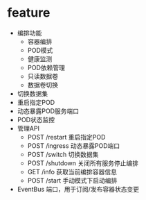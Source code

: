 # feature
* 编排功能
  * 容器编排
  * POD模式
  * 健康监测
  * POD依赖管理
  * 只读数据卷
  * 数据卷切换
* 切换数据集
* 重启指定POD
* 动态暴露POD服务端口
* POD状态监控
* 管理API
  * POST /restart 重启指定POD
  * POST /ingress 动态暴露POD端口
  * POST /switch 切换数据集
  * POST /shutdown 关闭所有服务停止编排
  * GET /info 获取当前编排容器信息
  * POST /start 手动模式下启动编排
* EventBus 端口，用于订阅/发布容器状态变更
